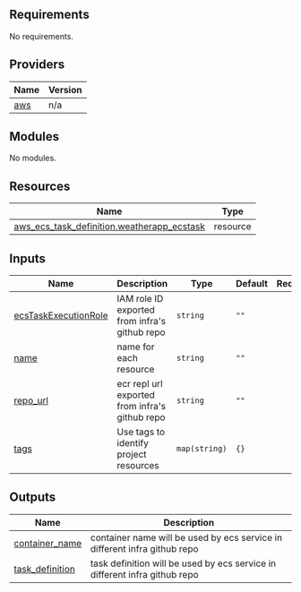 ## Requirements

No requirements.

## Providers

| Name | Version |
|------|---------|
| <a name="provider_aws"></a> [aws](#provider\_aws) | n/a |

## Modules

No modules.

## Resources

| Name | Type |
|------|------|
| [aws_ecs_task_definition.weatherapp_ecstask](https://registry.terraform.io/providers/hashicorp/aws/latest/docs/resources/ecs_task_definition) | resource |

## Inputs

| Name | Description | Type | Default | Required |
|------|-------------|------|---------|:--------:|
| <a name="input_ecsTaskExecutionRole"></a> [ecsTaskExecutionRole](#input\_ecsTaskExecutionRole) | IAM role ID exported from infra's github repo | `string` | `""` | no |
| <a name="input_name"></a> [name](#input\_name) | name for each resource | `string` | `""` | no |
| <a name="input_repo_url"></a> [repo\_url](#input\_repo\_url) | ecr repl url exported from infra's github repo | `string` | `""` | no |
| <a name="input_tags"></a> [tags](#input\_tags) | Use tags to identify project resources | `map(string)` | `{}` | no |

## Outputs

| Name | Description |
|------|-------------|
| <a name="output_container_name"></a> [container\_name](#output\_container\_name) | container name will be used by ecs service in different infra github repo |
| <a name="output_task_definition"></a> [task\_definition](#output\_task\_definition) | task definition will be used by ecs service in different infra github repo |
